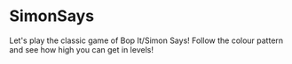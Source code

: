 # SimonSays

Let's play the classic game of Bop It/Simon Says! Follow the colour pattern and see how high you can get in levels!
